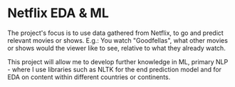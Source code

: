 # Netflix EDA & ML

The project's focus is to use data gathered from Netflix, to go and predict relevant movies or shows.
  E.g.: You watch "Goodfellas", what other movies or shows would the viewer like to see, relative to what they already watch.
  
This project will allow me to develop further knowledge in ML, primary NLP - where I use libraries such as NLTK for the end prediction model and for EDA on content within different countries or continents. 


